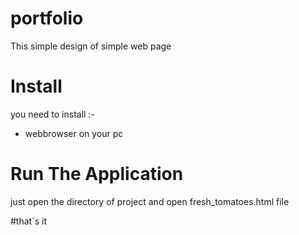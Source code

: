 # portfolio

This simple design of simple web page 

# Install

you need to install :-

* webbrowser on your pc


# Run The Application 

just open the directory of project and open fresh_tomatoes.html file


#that`s it
